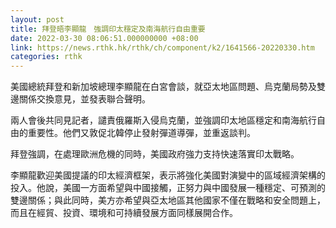 ```yaml
---
layout: post
title: 拜登晤李顯龍　強調印太穩定及南海航行自由重要
date: 2022-03-30 08:06:51.000000000 +08:00
link: https://news.rthk.hk/rthk/ch/component/k2/1641566-20220330.htm
categories: rthk
---
```


美國總統拜登和新加坡總理李顯龍在白宮會談，就亞太地區問題、烏克蘭局勢及雙邊關係交換意見，並發表聯合聲明。

兩人會後共同見記者，譴責俄羅斯入侵烏克蘭，並強調印太地區穩定和南海航行自由的重要性。他們又敦促北韓停止發射彈道導彈，並重返談判。

拜登強調，在處理歐洲危機的同時，美國政府強力支持快速落實印太戰略。

李顯龍歡迎美國提議的印太經濟框架，表示將強化美國對演變中的區域經濟架構的投入。他說，美國一方面希望與中國接觸，正努力與中國發展一種穩定、可預測的雙邊關係；與此同時，美方亦希望與亞太地區其他國家不僅在戰略和安全問題上，而且在經貿、投資、環境和可持續發展方面同樣展開合作。
